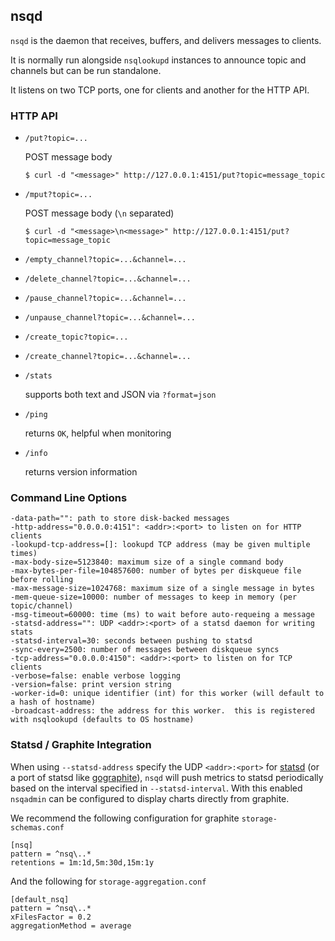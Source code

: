 ## nsqd

`nsqd` is the daemon that receives, buffers, and delivers messages to clients.

It is normally run alongside `nsqlookupd` instances to announce topic and channels but can be run
standalone.

It listens on two TCP ports, one for clients and another for the HTTP API.

### HTTP API

* `/put?topic=...`

    POST message body
    
    `$ curl -d "<message>" http://127.0.0.1:4151/put?topic=message_topic`

* `/mput?topic=...`

    POST message body (`\n` separated)
    
    `$ curl -d "<message>\n<message>" http://127.0.0.1:4151/put?topic=message_topic`

* `/empty_channel?topic=...&channel=...`
* `/delete_channel?topic=...&channel=...`
* `/pause_channel?topic=...&channel=...`
* `/unpause_channel?topic=...&channel=...`
* `/create_topic?topic=...`
* `/create_channel?topic=...&channel=...`
* `/stats`

    supports both text and JSON via `?format=json`

* `/ping`

    returns `OK`, helpful when monitoring

* `/info`

    returns version information

### Command Line Options

    -data-path="": path to store disk-backed messages
    -http-address="0.0.0.0:4151": <addr>:<port> to listen on for HTTP clients
    -lookupd-tcp-address=[]: lookupd TCP address (may be given multiple times)
    -max-body-size=5123840: maximum size of a single command body
    -max-bytes-per-file=104857600: number of bytes per diskqueue file before rolling
    -max-message-size=1024768: maximum size of a single message in bytes
    -mem-queue-size=10000: number of messages to keep in memory (per topic/channel)
    -msg-timeout=60000: time (ms) to wait before auto-requeing a message
    -statsd-address="": UDP <addr>:<port> of a statsd daemon for writing stats
    -statsd-interval=30: seconds between pushing to statsd
    -sync-every=2500: number of messages between diskqueue syncs
    -tcp-address="0.0.0.0:4150": <addr>:<port> to listen on for TCP clients
    -verbose=false: enable verbose logging
    -version=false: print version string
    -worker-id=0: unique identifier (int) for this worker (will default to a hash of hostname)
    -broadcast-address: the address for this worker.  this is registered with nsqlookupd (defaults to OS hostname)
    
### Statsd / Graphite Integration

When using `--statsd-address` specify the UDP `<addr>:<port>` for
[statsd](https://github.com/etsy/statsd) (or a port of statsd like
[gographite](https://github.com/bitly/gographite)), `nsqd` will push metrics to statsd
periodically based on the interval specified in `--statsd-interval`. With this enabled `nsqadmin`
can be configured to display charts directly from graphite.

We recommend the following configuration for graphite `storage-schemas.conf`

```
[nsq]
pattern = ^nsq\..*
retentions = 1m:1d,5m:30d,15m:1y
````

And the following for `storage-aggregation.conf`

```
[default_nsq]
pattern = ^nsq\..*
xFilesFactor = 0.2 
aggregationMethod = average
```

